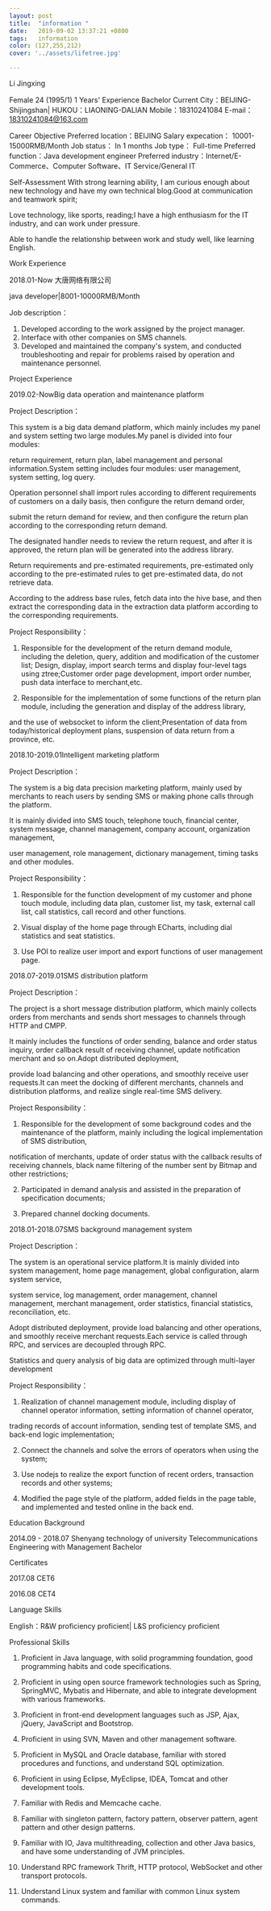```yaml
---
layout: post
title:  "information "
date:   2019-09-02 13:37:21 +0800
tags:   information
color: (127,255,212)
cover: '../assets/lifetree.jpg'

---
```

Li Jingxing

Female    24 (1995/1)    1 Years' Experience    Bachelor
Current City：BEIJING-Shijingshan| HUKOU：LIAONING-DALIAN
Mobile：18310241084
E-mail：18310241084@163.com

Career Objective
Preferred location：BEIJING
Salary expecation： 10001-15000RMB/Month
Job status： 	    In 1 months
Job type： 	        Full-time
Preferred function：Java development engineer
Preferred industry：Internet/E-Commerce、Computer Software、IT Service/General IT

Self-Assessment
With strong learning ability, I am curious enough about new technology and have my own technical blog.Good at communication and teamwork spirit;

Love technology, like sports, reading;I have a high enthusiasm for the IT industry, and can work under pressure.

Able to handle the relationship between work and study well, like learning English.

Work Experience

2018.01-Now  大唐网络有限公司

java developer|8001-10000RMB/Month

Job description：

1. Developed according to the work assigned by the project manager.
2. Interface with other companies on SMS channels.
3. Developed and maintained the company's system, and conducted troubleshooting and repair for problems raised by operation and maintenance personnel.


Project Experience


2019.02-NowBig data operation and maintenance platform

Project Description：

This system is a big data demand platform, which mainly includes my panel and system setting two large modules.My panel is divided into four modules: 

return requirement, return plan, label management and personal information.System setting includes four modules: user management, system setting, log query.

Operation personnel shall import rules according to different requirements of customers on a daily basis, then configure the return demand order,
 
submit the return demand for review, and then configure the return plan according to the corresponding return demand.
 
The designated handler needs to review the return request, and after it is approved, the return plan will be generated into the address library.
 
Return requirements and pre-estimated requirements, pre-estimated only according to the pre-estimated rules to get pre-estimated data, do not retrieve data.

According to the address base rules, fetch data into the hive base, and then extract the corresponding data in the extraction data platform according to the corresponding requirements.

Project Responsibility：

1. Responsible for the development of the return demand module, including the deletion, query, addition and modification of the customer list;
Design, display, import search terms and display four-level tags using ztree;Customer order page development, import order number, push data interface to merchant,etc.

2. Responsible for the implementation of some functions of the return plan module, including the generation and display of the address library,
 
 and the use of websocket to inform the client;Presentation of data from today/historical deployment plans, suspension of data return from a province, etc.

2018.10-2019.01Intelligent marketing platform

Project Description：

The system is a big data precision marketing platform, mainly used by merchants to reach users by sending SMS or making phone calls through the platform.

It is mainly divided into SMS touch, telephone touch, financial center, system message, channel management, company account, organization management,
 
 user management, role management, dictionary management, timing tasks and other modules.

Project Responsibility：

1. Responsible for the function development of my customer and phone touch module, including data plan, customer list, my task, external call list, call statistics, call record and other functions.

2. Visual display of the home page through ECharts, including dial statistics and seat statistics.

3. Use POI to realize user import and export functions of user management page.

2018.07-2019.01SMS distribution platform

Project Description：

The project is a short message distribution platform, which mainly collects orders from merchants and sends short messages to channels through HTTP and CMPP.

It mainly includes the functions of order sending, balance and order status inquiry, order callback result of receiving channel, update notification merchant and so on.Adopt distributed deployment, 

provide load balancing and other operations, and smoothly receive user requests.It can meet the docking of different merchants, channels and distribution platforms, and realize single real-time SMS delivery.

Project Responsibility：

1. Responsible for the development of some background codes and the maintenance of the platform, mainly including the logical implementation of SMS distribution, 

notification of merchants, update of order status with the callback results of receiving channels, black name filtering of the number sent by Bitmap and other restrictions;

2. Participated in demand analysis and assisted in the preparation of specification documents;

3. Prepared channel docking documents.

2018.01-2018.07SMS background management system

Project Description：

The system is an operational service platform.It is mainly divided into system management, home page management, global configuration, alarm system service, 

system service, log management, order management, channel management, merchant management, order statistics, financial statistics, reconciliation, etc.

Adopt distributed deployment, provide load balancing and other operations, and smoothly receive merchant requests.Each service is called through RPC, and services are decoupled through RPC.
 
Statistics and query analysis of big data are optimized through multi-layer development

Project Responsibility：

1. Realization of channel management module, including display of channel operator information, setting information of channel operator, 

trading records of account information, sending test of template SMS, and back-end logic implementation;

2. Connect the channels and solve the errors of operators when using the system;

3. Use nodejs to realize the export function of recent orders, transaction records and other systems;
 
4. Modified the page style of the platform, added fields in the page table, and implemented and tested online in the back end.

Education Background

2014.09 - 2018.07   Shenyang technology of university  Telecommunications Engineering with Management   Bachelor

Certificates

2017.08  CET6

2016.08  CET4

Language Skills

English：R&W proficiency proficient| L&S proficiency proficient

Professional Skills

1. Proficient in Java language, with solid programming foundation, good programming habits and code specifications.

2. Proficient in using open source framework technologies such as Spring, SpringMVC, Mybatis and Hibernate, and able to integrate development with various frameworks.

3. Proficient in front-end development languages such as JSP, Ajax, jQuery, JavaScript and Bootstrop.

4. Proficient in using SVN, Maven and other management software.

5. Proficient in MySQL and Oracle database, familiar with stored procedures and functions, and understand SQL optimization.

6. Proficient in using Eclipse, MyEclipse, IDEA, Tomcat and other development tools.

7. Familiar with Redis and Memcache cache.

8. Familiar with singleton pattern, factory pattern, observer pattern, agent pattern and other design patterns.

9. Familiar with IO, Java multithreading, collection and other Java basics, and have some understanding of JVM principles.

10. Understand RPC framework Thrift, HTTP protocol, WebSocket and other transport protocols.

11. Understand Linux system and familiar with common Linux system commands.

